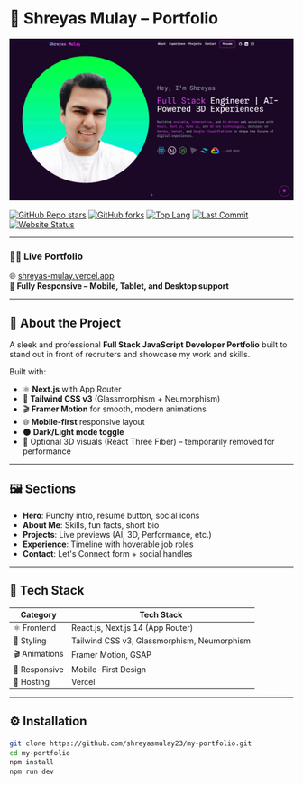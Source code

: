 # 🚀 Shreyas Mulay – Portfolio

![og-image](public/og-image.png)



[![GitHub Repo stars](https://img.shields.io/github/stars/shreyasmulay23/my-portfolio?style=flat-square)](https://github.com/shreyasmulay23/my-portfolio/stargazers)
[![GitHub forks](https://img.shields.io/github/forks/shreyasmulay23/my-portfolio?style=flat-square)](https://github.com/shreyasmulay23/my-portfolio/network)
[![Top Lang](https://img.shields.io/github/languages/top/shreyasmulay23/my-portfolio?style=flat-square)](https://github.com/shreyasmulay23/my-portfolio)
[![Last Commit](https://img.shields.io/github/last-commit/shreyasmulay23/my-portfolio?style=flat-square)](https://github.com/shreyasmulay23/my-portfolio/commits/main)
[![Website Status](https://img.shields.io/website?url=http%3A//shreyas-mulay.vercel.app/)](https://img.shields.io/website?url=http%3A//shreyas-mulay.vercel.app/)

---

### 🧑‍💻 Live Portfolio

🌐 [shreyas-mulay.vercel.app](https://shreyas-mulay.vercel.app/)  
📱 **Fully Responsive – Mobile, Tablet, and Desktop support**

---

## 📌 About the Project

A sleek and professional **Full Stack JavaScript Developer Portfolio** built to stand out in front of recruiters and showcase my work and skills.

Built with:

- ⚛️ **Next.js** with App Router
- 🎨 **Tailwind CSS v3** (Glassmorphism + Neumorphism)
- 🎬 **Framer Motion** for smooth, modern animations
- 🌐 **Mobile-first** responsive layout
- 🌑 **Dark/Light mode toggle**
- 🧠 Optional 3D visuals (React Three Fiber) – temporarily removed for performance

---

## 🖼️ Sections

- **Hero**: Punchy intro, resume button, social icons
- **About Me**: Skills, fun facts, short bio
- **Projects**: Live previews (AI, 3D, Performance, etc.)
- **Experience**: Timeline with hoverable job roles
- **Contact**: Let's Connect form + social handles

---

## 🧰 Tech Stack

| Category    | Tech Stack                             |
|-------------|----------------------------------------|
| ⚛️ Frontend | React.js, Next.js 14 (App Router)      |
| 🎨 Styling   | Tailwind CSS v3, Glassmorphism, Neumorphism |
| 🎬 Animations| Framer Motion, GSAP                    |
| 📱 Responsive | Mobile-First Design                   |
| 🚀 Hosting   | Vercel                                 |

---

## ⚙️ Installation

```bash
git clone https://github.com/shreyasmulay23/my-portfolio.git
cd my-portfolio
npm install
npm run dev
